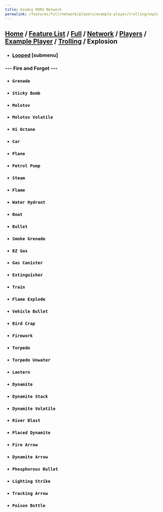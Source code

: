 ```yaml
---
title: Exodus RDR2 Network
permalink: /features/full/network/players/example-player/trolling/explosion
---
```

[Home](/) / [Feature List](/features) / [Full](/features/full) / [Network](/features/full/network) / [Players](/features/full/network/players) / [Example Player](/features/full/network/players/example-player) / [Trolling](/features/full/network/players/example-player/trolling) / Explosion
---
- ### [Looped](trolling/looped) [submenu]
### --- Fire and Forget ---
- ### `Grenade`
- ### `Sticky Bomb`
- ### `Molotov`
- ### `Molotov Volatile`
- ### `Hi Octane` 
- ### `Car` 
- ### `Plane` 
- ### `Petrol Pump` 
- ### `Steam` 
- ### `Flame` 
- ### `Water Hydrant` 
- ### `Boat` 
- ### `Bullet` 
- ### `Smoke Grenade` 
- ### `BZ Gas` 
- ### `Gas Canister` 
- ### `Extinguisher` 
- ### `Train` 
- ### `Flame Explode` 
- ### `Vehicle Bullet` 
- ### `Bird Crap` 
- ### `Firework` 
- ### `Torpedo` 
- ### `Torpedo Unwater` 
- ### `Lantern` 
- ### `Dynamite` 
- ### `Dynamite Stack` 
- ### `Dynamite Volatile` 
- ### `River Blast` 
- ### `Placed Dynamite` 
- ### `Fire Arrow` 
- ### `Dynamite Arrow` 
- ### `Phosphorous Bullet` 
- ### `Lighting Strike` 
- ### `Tracking Arrow` 
- ### `Poison Bottle`
